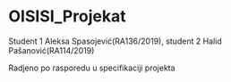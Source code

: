 # OISISI_Projekat
Student 1 Aleksa Spasojević(RA136/2019), student 2 Halid Pašanović(RA114/2019)

Radjeno po rasporedu u specifikaciji projekta
